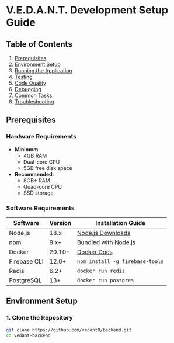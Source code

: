 # V.E.D.A.N.T. Development Setup Guide

## Table of Contents
1. [Prerequisites](#prerequisites)
2. [Environment Setup](#environment-setup)
3. [Running the Application](#running-the-application)
4. [Testing](#testing)
5. [Code Quality](#code-quality)
6. [Debugging](#debugging)
7. [Common Tasks](#common-tasks)
8. [Troubleshooting](#troubleshooting)

## Prerequisites

### Hardware Requirements
- **Minimum**:
  - 4GB RAM
  - Dual-core CPU
  - 5GB free disk space
- **Recommended**:
  - 8GB+ RAM
  - Quad-core CPU
  - SSD storage

### Software Requirements
| Software       | Version   | Installation Guide                     |
|----------------|-----------|---------------------------------------|
| Node.js        | 18.x      | [Node.js Downloads](https://nodejs.org)|
| npm            | 9.x+      | Bundled with Node.js                   |
| Docker         | 20.10+    | [Docker Docs](https://docs.docker.com) |
| Firebase CLI   | 12.0+     | `npm install -g firebase-tools`        |
| Redis          | 6.2+      | `docker run redis`                     |
| PostgreSQL     | 13+       | `docker run postgres`                  |

## Environment Setup

### 1. Clone the Repository
```bash
git clone https://github.com/vedant0/backend.git
cd vedant-backend